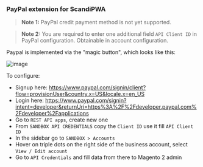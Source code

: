 ### PayPal extension for ScandiPWA

> **Note 1:** PayPal credit payment method is not yet supported.

> **Note 2:** You are required to enter one additional field `API Client ID` in PayPal configuration. Obtainable in account configuration.

Paypal is implemented via the "magic button", which looks like this:

![image](https://user-images.githubusercontent.com/29531824/69438428-af206480-0d4d-11ea-9450-b9152088e5e2.png)

To configure:
- Signup here: https://www.paypal.com/signin/client?flow=provisionUser&country.x=US&locale.x=en_US
- Login here: https://www.paypal.com/signin?intent=developer&returnUri=https%3A%2F%2Fdeveloper.paypal.com%2Fdeveloper%2Fapplications
- Go to `REST API apps`, create new one
- From `SANDBOX API CREDENTIALS` copy the `Client ID` use it fill `API Client ID`
- In the sidebar go to `SANDBOX > Accounts`
- Hover on triple dots on the right side of the business account, select `View / Edit account`
- Go to `API Credentials` and fill data from there to Magento 2 admin

